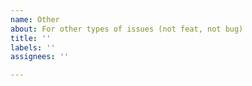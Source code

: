 ```yaml
---
name: Other
about: For other types of issues (not feat, not bug)
title: ''
labels: ''
assignees: ''

---
```



